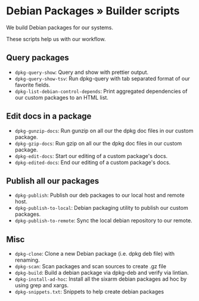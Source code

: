 # Debian Packages » Builder scripts

We build Debian packages for our systems.

These scripts help us with our workflow.

## Query packages

* `dpkg-query-show`: Query and show with prettier output.
* `dpkg-query-show-tsv`: Run dpkg-query with tab separated format of our favorite fields.
* `dpkg-list-debian-control-depends`: Print aggregated dependencies of our custom packages to an HTML list.

## Edit docs in a package

* `dpkg-gunzip-docs`: Run gunzip on all our the dpkg doc files in our custom package.
* `dpkg-gzip-docs`: Run gzip on all our the dpkg doc files in our custom package.
* `dpkg-edit-docs`: Start our editing of a custom package's docs.
* `dpkg-edited-docs`: End our editing of a custom package's docs.

## Publish all our packages

* `dpkg-publish`: Publish our deb packages to our local host and remote host.
* `dpkg-publish-to-local`: Debian packaging utility to publish our custom packages.
* `dpkg-publish-to-remote`: Sync the local debian repository to our remote.

## Misc

* `dpkg-clone`: Clone a new Debian package (i.e. dpkg deb file) with renaming.
* `dpkg-scan`: Scan packages and scan sources to create .gz file
* `dpkg-build`: Build a debian package via dpkg-deb and verify via lintian.
* `dpkg-install-ad-hoc`: Install all the sixarm debian packages ad hoc by using grep and xargs.
* `dpkg-snippets.txt`: Snippets to help create debian packages
